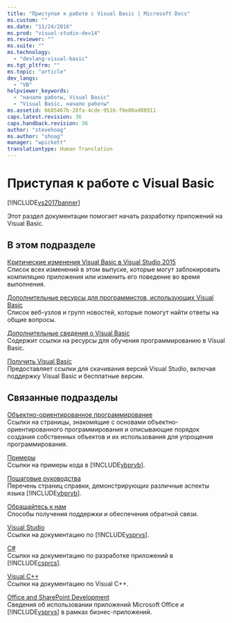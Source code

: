 ```yaml
---
title: "Приступая к работе с Visual Basic | Microsoft Docs"
ms.custom: ""
ms.date: "11/24/2016"
ms.prod: "visual-studio-dev14"
ms.reviewer: ""
ms.suite: ""
ms.technology: 
  - "devlang-visual-basic"
ms.tgt_pltfrm: ""
ms.topic: "article"
dev_langs: 
  - "VB"
helpviewer_keywords: 
  - "начало работы, Visual Basic"
  - "Visual Basic, начало работы"
ms.assetid: 6685467b-28fa-4cde-9516-f0e00ad08911
caps.latest.revision: 36
caps.handback.revision: 36
author: "stevehoag"
ms.author: "shoag"
manager: "wpickett"
translationtype: Human Translation
---
```

# Приступая к работе с Visual Basic
[!INCLUDE[vs2017banner](../../csharp/includes/vs2017banner.md)]

Этот раздел документации помогает начать разработку приложений на Visual Basic.  
  
## В этом подразделе  
 [Критические изменения Visual Basic в Visual Studio 2015](../../visual-basic/getting-started/breaking-changes-in-visual-studio-2015.md)  
 Список всех изменений в этом выпуске, которые могут заблокировать компиляцию приложения или изменить его поведение во время выполнения.  
  
 [Дополнительные ресурсы для программистов, использующих Visual Basic](../../visual-basic/getting-started/additional-resources.md)  
 Список веб\-узлов и групп новостей, которые помогут найти ответы на общие вопросы.  
  
 [Дополнительные сведения о Visual Basic](http://msdn.microsoft.com/vstudio/hh388573.aspx)  
 Содержит ссылки на ресурсы для обучения программированию в Visual Basic.  
  
 [Получить Visual Basic](https://www.visualstudio.com/en-us/downloads/download-visual-studio-vs.aspx)  
 Предоставляет ссылки для скачивания версий Visual Studio, включая поддержку Visual Basic и бесплатные версии.  
  
## Связанные подразделы  
 [Объектно\-ориентированное программирование](../Topic/Object-Oriented%20Programming%20\(C%23%20and%20Visual%20Basic\).md)  
 Ссылки на страницы, знакомящие с основами объектно\-ориентированного программирования и описывающие порядок создания собственных объектов и их использования для упрощения программирования.  
  
 [Примеры](../../visual-basic/sample-applications.md)  
 Ссылки на примеры кода в [!INCLUDE[vbprvb](../../csharp/programming-guide/concepts/linq/includes/vbprvb_md.md)].  
  
 [Пошаговые руководства](../../visual-basic/walkthroughs.md)  
 Перечень страниц справки, демонстрирующих различные аспекты языка [!INCLUDE[vbprvb](../../csharp/programming-guide/concepts/linq/includes/vbprvb_md.md)].  
  
 [Обращайтесь к нам](/visual-studio/ide/talk-to-us)  
 Способы получения поддержки и обеспечения обратной связи.  
  
 [Visual Studio](http://msdn.microsoft.com/ru-ru/06ddebea-2c83-4a45-bb48-6264c797ed93)  
 Ссылки на документацию по [!INCLUDE[vsprvs](../../csharp/includes/vsprvs_md.md)].  
  
 [C\#](../../csharp/csharp.md)  
 Ссылки на документацию по разработке приложений в [!INCLUDE[csprcs](../../csharp/includes/csprcs_md.md)].  
  
 [Visual C\+\+](/visual-cpp/top/visual-cpp-in-visual-studio-2015)  
 Ссылки на документацию по Visual C\+\+.  
  
 [Office and SharePoint Development](/office-dev/office-dev/office-and-sharepoint-development-in-visual-studio)  
 Сведения об использовании приложений Microsoft Office и [!INCLUDE[vsprvs](../../csharp/includes/vsprvs_md.md)] в рамках бизнес\-приложений.